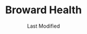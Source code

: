 ---
layout: location-page
date: Last Modified
description: "Local COVID-19 testing is available at Broward Health in Miami, Florida, USA."
permalink: "locations/florida/miami/broward-health/"
tags:
  - locations
  - florida
title: Broward Health
uniqueName: broward-health
state: Florida
stateAbbr: FL
hood: "Miami"
address: ""
city: "Miami"
zip: ""
zipsNearby: "" 
mapUrl: "http://maps.apple.com/?q=Broward+Health&address=,Miami,Florida,"
locationType: Drive-thru
phone: "954-320-5730"
website: "undefined"
onlineBooking: undefined
closed: undefined
closedUpdate: April 22nd, 2020
notes: "By appointment only. Requires doctor's referral."
days: Contact for hours of operation.
ctaMessage: Call 954-320-5730
ctaUrl: "tel:954-320-5730"
---